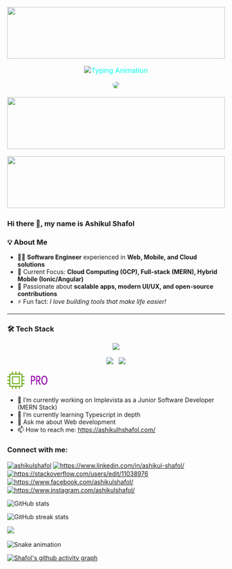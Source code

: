 <p align="center">
  <!-- Elegant animated top divider -->
  <img src="https://i.ibb.co/6w0xVbV/wave-header.gif" width="100%" height="120">
</p>

<div align="center" style="font-size: medium; color: #00ffe5;">

  <!-- Typing SVG animation with clean font -->
  <img src="https://readme-typing-svg.herokuapp.com?font=Fira+Code&weight=600&size=30&duration=4000&pause=1000&color=00E7FF&center=true&vCenter=true&width=750&height=60&lines=Hello%2C+I'm+ASHIKUL+SHAFOL+%F0%9F%91%8B;Passionate+Software+Engineer+%F0%9F%92%BB;Crafting+Clean+and+Scalable+Code+🌏" alt="Typing Animation" width="750" height="60"/>

  <!-- Professional coding animation -->
  <p align="center">
    <img src="https://i.ibb.co/Lh0Wz9B/coding-laptop.gif" width="220px" style="border-radius: 20px;">
  </p>

</div>

<p align="center">
  <!-- Elegant animated bottom divider -->
  <img src="https://i.ibb.co/6w0xVbV/wave-header.gif" width="100%" height="120">
</p>


<p align="center">
  <!-- Bottom neon glow -->
  <img src="https://raw.githubusercontent.com/rodrigograca31/rodrigograca31/master/matrix.gif" width="100%" height="120">
</p>



### Hi there 👋, my name is Ashikul Shafol
### 💡 About Me
- 👨‍💻 **Software Engineer** experienced in **Web, Mobile, and Cloud solutions**  
- 🌱 Current Focus: **Cloud Computing (GCP), Full-stack (MERN), Hybrid Mobile (Ionic/Angular)**  
- 🚀 Passionate about **scalable apps, modern UI/UX, and open-source contributions**  
- ⚡ Fun fact: *I love building tools that make life easier!*

---

### 🛠️ Tech Stack
<p align="center">
  <img src="https://skillicons.dev/icons?i=angular,react,nodejs,express,mongodb,firebase,gcp,ts,tailwind,wordpress,js,html,css,ionic" />
</p>

<p align="center">
  <img src="https://skillicons.dev/icons?i=bootstrap" /> &nbsp;
  <img src="https://img.shields.io/badge/React%20Bootstrap-61DAFB?logo=react&logoColor=white&style=for-the-badge" />
</p>

<a href='https://docs.github.com/en/developers'><img src='https://raw.githubusercontent.com/acervenky/animated-github-badges/master/assets/devbadge.gif' width='40' height='40'></a> <a href='https://github.com/pricing'><img src='https://raw.githubusercontent.com/acervenky/animated-github-badges/master/assets/pro.gif' width='40' height='40'></a> 

- 🔭 I’m currently working on Implevista as a Junior Software Developer (MERN Stack) 
- 🌱 I’m currently learning Typescript in depth
- 💬 Ask me about Web development 
- 📫 How to reach me: https://ashikulhshafol.com/ 


<h3 align="left">Connect with me:</h3>
<p align="left">
<a href="https://twitter.com/ashikulshafol" target="blank"><img align="center" src="https://raw.githubusercontent.com/rahuldkjain/github-profile-readme-generator/master/src/images/icons/Social/twitter.svg" alt="ashikulshafol" height="30" width="40" /></a>
<a href="https://linkedin.com/in/https://www.linkedin.com/in/ashikul-shafol/" target="blank"><img align="center" src="https://raw.githubusercontent.com/rahuldkjain/github-profile-readme-generator/master/src/images/icons/Social/linked-in-alt.svg" alt="https://www.linkedin.com/in/ashikul-shafol/" height="30" width="40" /></a>
<a href="https://stackoverflow.com/users/https://stackoverflow.com/users/edit/11038976" target="blank"><img align="center" src="https://raw.githubusercontent.com/rahuldkjain/github-profile-readme-generator/master/src/images/icons/Social/stack-overflow.svg" alt="https://stackoverflow.com/users/edit/11038976" height="30" width="40" /></a>
<a href="https://fb.com/https://www.facebook.com/ashikulshafol/" target="blank"><img align="center" src="https://raw.githubusercontent.com/rahuldkjain/github-profile-readme-generator/master/src/images/icons/Social/facebook.svg" alt="https://www.facebook.com/ashikulshafol/" height="30" width="40" /></a>
<a href="https://instagram.com/https://www.instagram.com/ashikulshafol/" target="blank"><img align="center" src="https://raw.githubusercontent.com/rahuldkjain/github-profile-readme-generator/master/src/images/icons/Social/instagram.svg" alt="https://www.instagram.com/ashikulshafol/" height="30" width="40" /></a>
</p> 



![GitHub stats](https://github-readme-stats.vercel.app/api?username=shofol1&show_icons=true&count_private=true)  


![GitHub streak stats](https://github-readme-streak-stats.herokuapp.com/?user=shofol1)  

![](https://komarev.com/ghpvc/?username=your-github-shofol1)

![Snake animation](https://github.com/thepiyushmalhotra/thepiyushmalhotra/blob/output/github-contribution-grid-snake.svg)



 [![Shafol's github activity graph](https://github-readme-activity-graph.vercel.app/graph?username=shofol1&theme=react-dark)](https://github.com/shofol1/github-readme-activity-graph)
